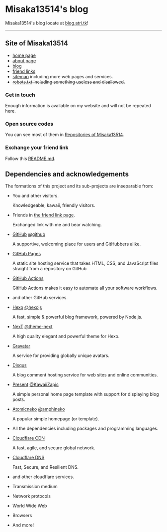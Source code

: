 # Misaka13514's blog

Misaka13514's blog locate at [blog.atri.tk](https://blog.atri.tk)!

---

## Site of Misaka13514

- [home page](https://atri.tk/)
- [about page](https://atri.tk/about/)
- [blog](https://blog.atri.tk/)
- [friend links](https://blog.atri.tk/links/)
- [sitemap](https://atri.tk/sitemap.xml) including more web pages and services.
- ~~[robots.txt](https://atri.tk/robots.txt) including something useless and disallowed.~~

### Get in touch

Enough information is available on my website and will not be repeated here.

### Open source codes

You can see most of them in [Repositories of Misaka13514](https://github.com/Misaka13514?tab=repositories).

### Exchange your friend link

Follow this [README.md](https://github.com/Misaka13514/Friends/blob/master/README.md).

## Dependencies and acknowledgements

The formations of this project and its sub-projects are inseparable from:

- You and other visitors.

  Knowledgeable, kawaii, friendly visitors.

- Friends in [the friend link page](https://blog.atri.tk/links/).

  Exchanged link with me and bear watching.

- [GitHub](https://github.com/about) [@github](https://github.com/github)

  A supportive, welcoming place for users and GitHubbers alike.

- [GitHub Pages](https://pages.github.com)

  A static site hosting service that takes HTML, CSS, and JavaScript files straight from a repository on GitHub

- [GitHub Actions](https://github.com/features/actions)

  GitHub Actions makes it easy to automate all your software workflows.

- and other GitHub services.

- [Hexo](https://hexo.io) [@hexojs](https://github.com/hexojs)

  A fast, simple & powerful blog framework, powered by Node.js.

- [NexT](https://theme-next.js.org) [@theme-next](https://github.com/theme-next)

  A high quality elegant and powerful theme for Hexo.

- [Gravatar](https://en.gravatar.com)

  A service for providing globally unique avatars.

- [Disqus](https://disqus.com)

  A blog comment hosting service for web sites and online communities.

- [Present](https://github.com/KawaiiZapic/Present) [@KawaiiZapic](https://github.com/KawaiiZapic)

  A simple personal home page template with support for displaying blog posts.

- [Atomicneko](https://github.com/amphineko/atomicneko) [@amphineko](https://github.com/amphineko)

  A popular simple homepage (or template).

- All the dependencies including packages and programming languages.

- [Cloudflare CDN](https://www.cloudflare.com/cdn)

  A fast, agile, and secure global network.

- [Cloudflare DNS](https://www.cloudflare.com/dns)

  Fast, Secure, and Resilient DNS.

- and other cloudflare services.

- Transmission medium

- Network protocols

- World Wide Web

- Browsers

- And more!

